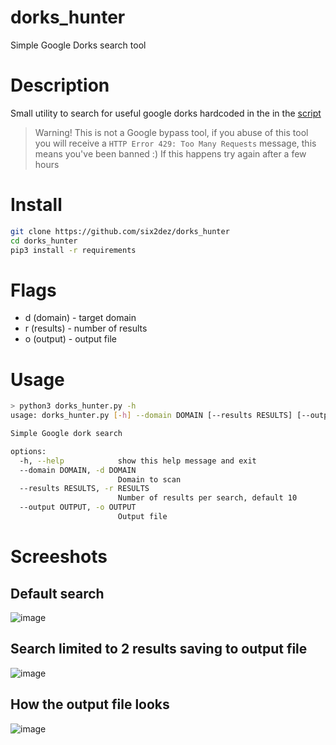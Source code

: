 # dorks_hunter
Simple Google Dorks search tool

# Description

Small utility to search for useful google dorks hardcoded in the in the [script](https://github.com/six2dez/dorks_hunter/blob/8655c077c54b82fd6430392dcf9a26d5f1f14ff3/dorks_hunter.py#L35)

> Warning! This is not a Google bypass tool, if you abuse of this tool you will receive a `HTTP Error 429: Too Many Requests` message, this means you've been banned :) If this happens try again after a few hours

# Install

```bash
git clone https://github.com/six2dez/dorks_hunter
cd dorks_hunter
pip3 install -r requirements
```

# Flags

- d (domain) - target domain
- r (results) - number of results
- o (output) - output file

# Usage

```bash
> python3 dorks_hunter.py -h
usage: dorks_hunter.py [-h] --domain DOMAIN [--results RESULTS] [--output OUTPUT]

Simple Google dork search

options:
  -h, --help            show this help message and exit
  --domain DOMAIN, -d DOMAIN
                        Domain to scan
  --results RESULTS, -r RESULTS
                        Number of results per search, default 10
  --output OUTPUT, -o OUTPUT
                        Output file
```                        
# Screeshots
## Default search
![image](https://user-images.githubusercontent.com/24670991/182604961-26005889-a010-43db-a5f4-6faaf9ebeadc.png)

## Search limited to 2 results saving to output file
![image](https://user-images.githubusercontent.com/24670991/182605167-c518c162-3494-494f-91fe-65c94f130639.png)

## How the output file looks
![image](https://user-images.githubusercontent.com/24670991/182606542-a55aa2ab-38a0-405e-ac23-6c0d17b9f7ca.png)

